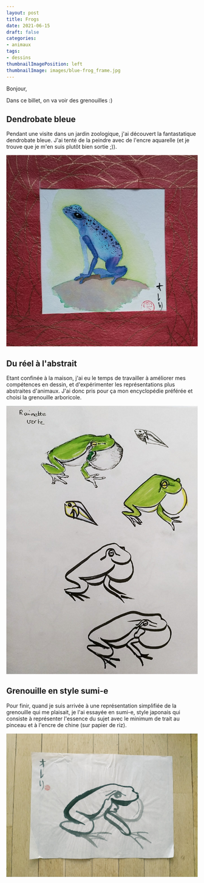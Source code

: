 ```yaml
---
layout: post
title: Frogs
date: 2021-06-15
draft: false
categories: 
- animaux
tags: 
- dessins
thumbnailImagePosition: left
thumbnailImage: images/blue-frog_frame.jpg
---
```

Bonjour,

Dans ce billet, on va voir des grenouilles :)

## Dendrobate bleue 

Pendant une visite dans un jardin zoologique, j'ai découvert la fantastatique  dendrobate bleue.
J'ai tenté de la peindre avec de l'encre aquarelle (et je trouve que je m'en suis plutôt bien sortie ;)).


![dendrobate-bleue](/images/blue-frog_frame.jpg)


## Du réel à l'abstrait

Etant confinée à la maison, j'ai eu le temps de travailler à améliorer mes compétences en dessin, et d'expérimenter les représentations plus abstraites d'animaux.
J'ai donc pris pour ça mon encyclopédie préférée et choisi la grenouille arboricole.

![grenouille-reel-abstrait](/images/frogs-simplified.jpg)


## Grenouille en style sumi-e

Pour finir, quand je suis arrivée à une représentation simplifiée de la grenouille qui me plaisait, je l'ai essayée en sumi-e, style japonais qui consiste à représenter l'essence du sujet avec le minimum de trait au pinceau et à l'encre de chine (sur papier de riz).

![grenouille-sumie](/images/frog-sumie.jpg)

